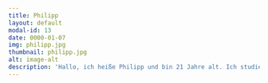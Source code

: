 ```yaml
---
title: Philipp
layout: default
modal-id: 13
date: 0000-01-07
img: philipp.jpg
thumbnail: philipp.jpg
alt: image-alt
description: 'Hallo, ich heiße Philipp und bin 21 Jahre alt. Ich studiere Maschinenwesen an der TUM und finde es spannend mit den unterschiedlichsten Leuten aus verschiedenen Ländern zusammen Honig zu produzieren. Durch die Gewinnung des Honigs vor Ort in München sind die Fortschritte schnell erkennbar und man trägt zudem für eine saubere Umwelt bei.'
---
```

